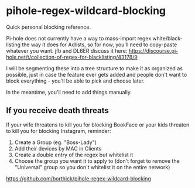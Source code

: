 # pihole-regex-wildcard-blocking

Quick personal blocking reference.

Pi-hole does not currently have a way to mass-import regex white/black-listing the way it does for Adlists, so for now, you'll need to copy-paste whatever you want. jfb and DL6ER discuss it here: https://discourse.pi-hole.net/t/collection-of-regex-for-blacklisting/43178/9

I will be segmenting these into a tree structure to make it as organized as possible, just in case the feature ever gets added and people don't want to block everything - you'll be able to pick and choose later.

In the meantime, you'll need to add things manually.

## If you receive death threats

If your wife threatens to kill you for blocking BookFace or your kids threaten to kill you for blocking Instagram, reminder: 

1) Create a Group (eg. "Boss-Lady")
2) Add their devices by MAC in Clients
3) Create a double entry of the regex but whitelist it
4) Choose the group you want it to apply to (don't forget to remove the "Universal" group so you don't whitelist it on the entire network)

https://github.com/borthick/pihole-regex-wildcard-blocking
